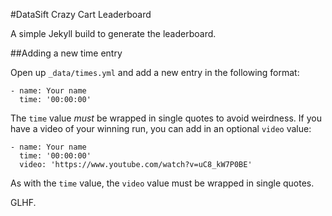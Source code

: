 #DataSift Crazy Cart Leaderboard

A simple Jekyll build to generate the leaderboard.

##Adding a new time entry

Open up `_data/times.yml` and add a new entry in the following format:

    - name: Your name
      time: '00:00:00'

The `time` value *must* be wrapped in single quotes to avoid weirdness. If you have a video of your winning run, you can add in an optional `video` value:

    - name: Your name
      time: '00:00:00'
      video: 'https://www.youtube.com/watch?v=uC8_kW7P0BE'

As with the `time` value, the `video` value must be wrapped in single quotes.

GLHF.